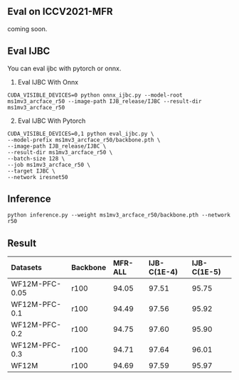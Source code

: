 ## Eval on ICCV2021-MFR

coming soon.


## Eval IJBC
You can eval ijbc with pytorch or onnx.


1. Eval IJBC With Onnx
```shell
CUDA_VISIBLE_DEVICES=0 python onnx_ijbc.py --model-root ms1mv3_arcface_r50 --image-path IJB_release/IJBC --result-dir ms1mv3_arcface_r50
```

2. Eval IJBC With Pytorch
```shell
CUDA_VISIBLE_DEVICES=0,1 python eval_ijbc.py \
--model-prefix ms1mv3_arcface_r50/backbone.pth \
--image-path IJB_release/IJBC \
--result-dir ms1mv3_arcface_r50 \
--batch-size 128 \
--job ms1mv3_arcface_r50 \
--target IJBC \
--network iresnet50
```


## Inference

```shell
python inference.py --weight ms1mv3_arcface_r50/backbone.pth --network r50
```


## Result

| Datasets       | Backbone            | **MFR-ALL** | IJB-C(1E-4) | IJB-C(1E-5) |
|:---------------|:--------------------|:------------|:------------|:------------|
| WF12M-PFC-0.05 | r100                | 94.05       | 97.51       | 95.75       |
| WF12M-PFC-0.1  | r100                | 94.49       | 97.56       | 95.92       |
| WF12M-PFC-0.2  | r100                | 94.75       | 97.60       | 95.90       |
| WF12M-PFC-0.3  | r100                | 94.71       | 97.64       | 96.01       |
| WF12M          | r100                | 94.69       | 97.59       | 95.97       |
